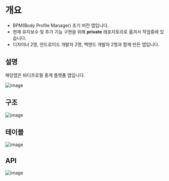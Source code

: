 # 개요

- BPM(Body Profile Manager) 초기 버전 앱입니다.
- 현재 유지보수 및 추가 기능 구현을 위해 **private** 레포지토리로 옮겨서 작업중에 있습니다.
- 디자이너 2명, 안드로이드 개발자 2명, 백엔드 개발자 2명과 함께 만든 앱입니다.

## 설명

해당앱은 바디프로필 중계 플랫폼 앱입니다. 

![image](https://user-images.githubusercontent.com/30401054/224503521-10213b66-ff5d-4eb2-8a51-e54670ae43b5.png)

## 구조

![image](https://user-images.githubusercontent.com/30401054/224503699-172e805c-a3fe-4830-9c0d-8f778437da88.png)


## 테이블

![image](https://user-images.githubusercontent.com/30401054/224503148-01c8212f-451f-43d4-b11e-89b219024c42.png)

## API

![image](https://user-images.githubusercontent.com/30401054/224503201-aeab5327-a6ad-475a-8959-8aece139c9dd.png)






